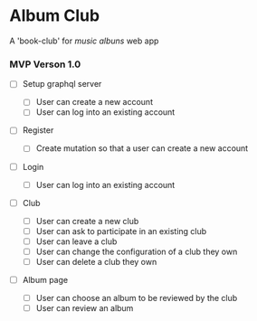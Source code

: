 # Album Club

A 'book-club' for _music albuns_ web app

### MVP Verson 1.0

- [ ] Setup graphql server

  - [ ] User can create a new account
  - [ ] User can log into an existing account

- [ ] Register

  - [ ] Create mutation so that a user can create a new account

- [ ] Login

  - [ ] User can log into an existing account

- [ ] Club

  - [ ] User can create a new club
  - [ ] User can ask to participate in an existing club
  - [ ] User can leave a club
  - [ ] User can change the configuration of a club they own
  - [ ] User can delete a club they own

- [ ] Album page
  - [ ] User can choose an album to be reviewed by the club
  - [ ] User can review an album

